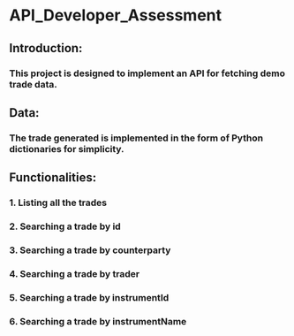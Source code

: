 # API_Developer_Assessment
## Introduction:
### This project is designed to implement an API for fetching demo trade data.
## Data:
### The trade generated is implemented in the form of Python dictionaries for simplicity.
## Functionalities:
### 1. Listing all the trades
### 2. Searching a trade by id
### 3. Searching a trade by counterparty    
### 4. Searching a trade by trader
### 5. Searching a trade by instrumentId
### 6. Searching a trade by instrumentName